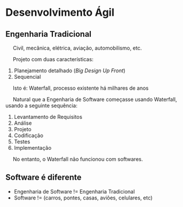 # Desenvolvimento Ágil

## Engenharia Tradicional

$\quad$ Civil, mecânica, elétrica, aviação, automobilismo, etc.

$\quad$ Projeto com duas características:

1. Planejamento detalhado (_Big Design Up Front_)
2. Sequencial

$\quad$ Isto é: Waterfall, processo existente há milhares de anos

$\quad$ Natural que a Engenharia de Software começasse usando Waterfall, usando a seguinte sequência:

1. Levantamento de Requisitos
2. Análise
3. Projeto
4. Codificação
5. Testes
6. Implementação

$\quad$ No entanto, o Waterfall não funcionou com softwares.

## Software é diferente

* Engenharia de Software != Engenharia Tradicional
* Software != (carros, pontes, casas, aviões, celulares, etc)
